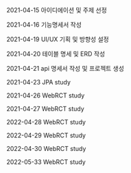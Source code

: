 2021-04-15
아이디에이션 및 주제 선정

2021-04-16
기능명세서 작성

2021-04-19
UI/UX 기획 및 방향성 설정

2021-04-20
테이블 명세 및 ERD 작성

2021-04-21
api 명세서 작성 및 프로젝트 생성

2021-04-23
JPA study

2021-04-26
WebRCT study

2021-04-27
WebRCT study

2022-04-28
WebRCT study

2022-04-29
WebRCT study

2022-04-30
WebRCT study

2022-05-33
WebRCT study